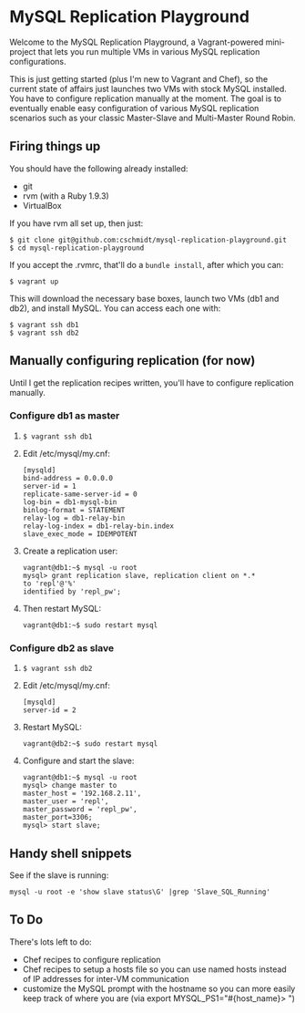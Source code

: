# MySQL Replication Playground
Welcome to the MySQL Replication Playground, a Vagrant-powered mini-project
that lets you run multiple VMs in various MySQL replication configurations.

This is just getting started (plus I'm new to Vagrant and Chef), so the current
state of affairs just launches two VMs with stock MySQL installed.  You have
to configure replication manually at the moment.  The goal is to eventually
enable easy configuration of various MySQL replication scenarios such as your
classic Master-Slave and Multi-Master Round Robin.

## Firing things up
You should have the following already installed:

 - git
 - rvm (with a Ruby 1.9.3)
 - VirtualBox

If you have rvm all set up, then just:

    $ git clone git@github.com:cschmidt/mysql-replication-playground.git
    $ cd mysql-replication-playground

If you accept the .rvmrc, that'll do a ```bundle install```, after which you
can:

    $ vagrant up

This will download the necessary base boxes, launch two VMs (db1 and db2), and
install MySQL.  You can access each one with:

    $ vagrant ssh db1
    $ vagrant ssh db2

## Manually configuring replication (for now)
Until I get the replication recipes written, you'll have to configure 
replication manually.


### Configure db1 as master

1.  ```$ vagrant ssh db1```
2.  Edit /etc/mysql/my.cnf:

        [mysqld]
        bind-address = 0.0.0.0
        server-id = 1
        replicate-same-server-id = 0
        log-bin = db1-mysql-bin
        binlog-format = STATEMENT
        relay-log = db1-relay-bin
        relay-log-index = db1-relay-bin.index
        slave_exec_mode = IDEMPOTENT

3.  Create a replication user:

        vagrant@db1:~$ mysql -u root
        mysql> grant replication slave, replication client on *.*
        to 'repl'@'%'
        identified by 'repl_pw';

4.  Then restart MySQL:

        vagrant@db1:~$ sudo restart mysql


### Configure db2 as slave

1.  ```$ vagrant ssh db2```
2.  Edit /etc/mysql/my.cnf:

        [mysqld]
        server-id = 2

3.  Restart MySQL:

        vagrant@db2:~$ sudo restart mysql

4.  Configure and start the slave:

        vagrant@db1:~$ mysql -u root
        mysql> change master to
        master_host = '192.168.2.11',
        master_user = 'repl',
        master_password = 'repl_pw',
        master_port=3306;
        mysql> start slave;


## Handy shell snippets

See if the slave is running:

    mysql -u root -e 'show slave status\G' |grep 'Slave_SQL_Running'


## To Do
There's lots left to do:
 - Chef recipes to configure replication
 - Chef recipes to setup a hosts file so you can use named hosts instead of
   IP addresses for inter-VM communication
 - customize the MySQL prompt with the hostname so you can more easily keep 
   track of where you are (via export MYSQL_PS1="#{host_name}> ")
